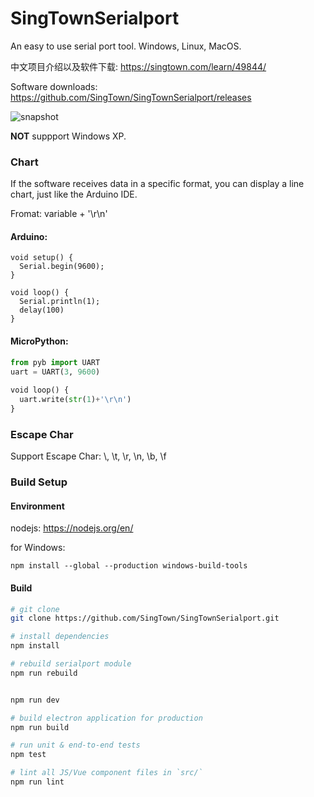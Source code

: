 # SingTownSerialport

An easy to use serial port tool. Windows, Linux, MacOS.

中文项目介绍以及软件下载: https://singtown.com/learn/49844/

Software downloads: https://github.com/SingTown/SingTownSerialport/releases

![snapshot](https://github.com/singtown/singtownserialport/raw/master/static/snapshot.png)

**NOT** suppport Windows XP.

### Chart

If the software receives data in a specific format, you can display a line chart, just like the Arduino IDE.

Fromat: variable + '\r\n'

#### Arduino:
```Arduino
void setup() {
  Serial.begin(9600);
}
 
void loop() {
  Serial.println(1);
  delay(100)
}
```

#### MicroPython:
```python
from pyb import UART
uart = UART(3, 9600)
 
void loop() {
  uart.write(str(1)+'\r\n')
}
```

### Escape Char

Support Escape Char: \\, \t, \r, \n, \b, \f

### Build Setup

#### Environment

nodejs: https://nodejs.org/en/

for Windows:
```
npm install --global --production windows-build-tools
```

#### Build
``` bash
# git clone
git clone https://github.com/SingTown/SingTownSerialport.git

# install dependencies
npm install

# rebuild serialport module
npm run rebuild


npm run dev

# build electron application for production
npm run build

# run unit & end-to-end tests
npm test

# lint all JS/Vue component files in `src/`
npm run lint

```
